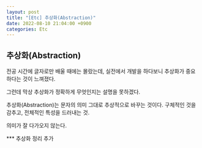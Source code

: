 ```yaml
---
layout: post
title: "[Etc] 추상화(Abstraction)"
date: 2022-08-10 21:04:00 +0900
categories: Etc
---
```


## 추상화(Abstraction)

전공 시간에 글자로만 배울 때에는 몰랐는데,
실전에서 개발을 하다보니 추상화가 중요하다는 것이 느껴졌다.

그런데 막상 추상화가 정확하게 무엇인지는 설명을 못하겠다.

추상화(Abstraction)는 문자의 의미 그대로 추상적으로 바꾸는 것이다.
구체적인 것을 감추고, 전체적인 특성을 드러내는 것.

의미가 잘 다가오지 않는다.

\*\*\* 추상화 정리 추가

